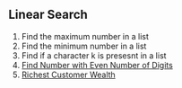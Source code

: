 ## Linear Search

1. Find the maximum number in a list
2. Find the minimum number in a list
3. Find if a character k is presesnt in a list
4. [Find Number with Even Number of Digits](https://leetcode.com/problems/find-numbers-with-even-number-of-digits/description/)
5. [Richest Customer Wealth](https://leetcode.com/problems/richest-customer-wealth/)
